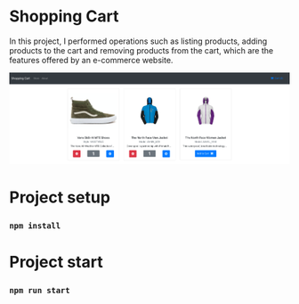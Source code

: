 # Shopping Cart

In this project, I performed operations such as listing products, adding products to the cart and removing products from the cart, which are the features offered by an e-commerce website.

<p align="center">
  <img src="shopping-cart.png" alt="Shopping Cart"/>
</p>

# Project setup

### `npm install`

# Project start

### `npm run start`
